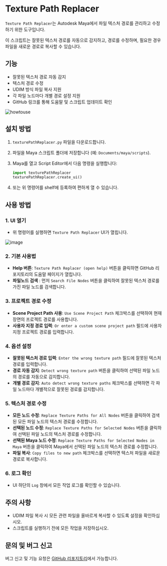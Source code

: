 # Texture Path Replacer

`Texture Path Replacer`는 Autodesk Maya에서 파일 텍스처 경로를 관리하고 수정하기 위한 도구입니다. 

이 스크립트는 잘못된 텍스처 경로를 자동으로 감지하고, 경로를 수정하며, 필요한 경우 파일을 새로운 경로로 복사할 수 있습니다.

## 기능

- 잘못된 텍스처 경로 자동 감지
- 텍스처 경로 수정
- UDIM 방식 파일 복사 지원
- 각 파일 노드마다 개별 경로 설정 지원
- GitHub 링크를 통해 도움말 및 스크립트 업데이트 확인

![howtouse](https://github.com/CharlieYang0040/MayaScriptsRepo/assets/129147417/c7093750-9892-46ac-880c-c83684b4c66d)


## 설치 방법

1. `texturePathReplacer.py` 파일을 다운로드합니다.
2. 파일을 Maya 스크립트 폴더에 저장합니다 (예: `Documents/maya/scripts`).
3. Maya를 열고 Script Editor에서 다음 명령을 실행합니다:

    ```python
    import texturePathReplacer
    texturePathReplacer.create_ui()
    ```

4. 또는 위 명령어를 shelf에 등록하여 편하게 열 수 있습니다.

## 사용 방법

### 1. UI 열기

- 위 명령어를 실행하면 `Texture Path Replacer` UI가 열립니다.
  
![image](https://github.com/CharlieYang0040/MayaScriptsRepo/assets/129147417/cab3b4f2-e959-4520-babd-1e7493a52130)




### 2. 기본 사용법

- **Help 버튼**: `Texture Path Replacer (open help)` 버튼을 클릭하면 GitHub 리포지토리의 도움말 페이지가 열립니다.
- **파일노드 검색** : 먼저 `Search File Nodes` 버튼을 클릭하여 잘못된 텍스처 경로를 가진 파일 노드를 검색합니다.

### 3. 프로젝트 경로 수정

- **Scene Project Path 사용**: `Use Scene Project Path` 체크박스를 선택하여 현재 장면의 프로젝트 경로를 사용합니다.
- **사용자 지정 경로 입력**: `Or enter a custom scene project path` 필드에 사용자 지정 프로젝트 경로를 입력합니다.

### 4. 옵션 설정

- **잘못된 텍스처 경로 입력**: `Enter the wrong texture path` 필드에 잘못된 텍스처 경로를 입력합니다.
- **경로 자동 감지**: `Detect wrong texture path` 버튼을 클릭하여 선택된 파일 노드의 경로를 자동으로 감지합니다.
- **개별 경로 감지**: `Auto detect wrong texture paths` 체크박스를 선택하면 각 파일 노드마다 개별적으로 잘못된 경로를 감지합니다.

### 5. 텍스처 경로 수정

- **모든 노드 수정**: `Replace Texture Paths for All Nodes` 버튼을 클릭하여 검색된 모든 파일 노드의 텍스처 경로를 수정합니다.
- **선택된 노드 수정**: `Replace Texture Paths for Selected Nodes` 버튼을 클릭하여 선택된 파일 노드의 텍스처 경로를 수정합니다.
- **선택된 Maya 노드 수정**: `Replace Texture Paths for Selected Nodes in Maya` 버튼을 클릭하여 Maya에서 선택된 파일 노드의 텍스처 경로를 수정합니다.
- **파일 복사**: `Copy files to new path` 체크박스를 선택하면 텍스처 파일을 새로운 경로로 복사합니다.

### 6. 로그 확인

- UI 하단의 `Log` 창에서 모든 작업 로그를 확인할 수 있습니다.

## 주의 사항

- UDIM 파일 복사 시 모든 관련 파일을 올바르게 복사할 수 있도록 설정을 확인하십시오.
- 스크립트를 실행하기 전에 모든 작업을 저장하십시오.

## 문의 및 버그 신고

버그 신고 및 기능 요청은 [GitHub 리포지토리](https://github.com/CharlieYang0040/MayaScriptsRepo)에서 가능합니다.
